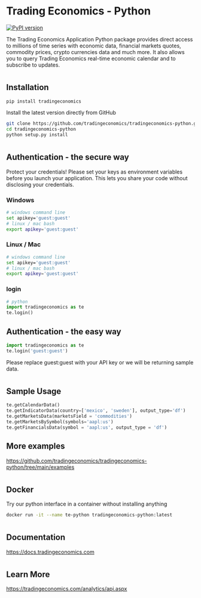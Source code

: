 
# Trading Economics - Python

[![PyPI version](https://img.shields.io/pypi/v/tradingeconomics.svg)](https://pypi.org/project/tradingeconomics/)

The Trading Economics Application Python package provides direct access to millions of time series with economic data, financial markets quotes, commodity prices, crypto currencies data and much more. It also allows you to query Trading Economics  real-time economic calendar and to subscribe to updates. 

#

## Installation


```bash
pip install tradingeconomics
```

Install the latest version directly from GitHub 

```bash
git clone https://github.com/tradingeconomics/tradingeconomics-python.git
cd tradingeconomics-python
python setup.py install
```

#

## Authentication - the secure way

Protect your credentials! Please set your keys as environment variables before you launch your application. This lets you share your code without disclosing your credentials.

### Windows

```bash
# windows command line
set apikey='guest:guest'
# linux / mac bash
export apikey='guest:guest'
```
### Linux / Mac

```bash
# windows command line
set apikey='guest:guest'
# linux / mac bash
export apikey='guest:guest'
```
### login

```python
# python
import tradingeconomics as te
te.login()
```

## Authentication - the easy way

```python
import tradingeconomics as te
te.login('guest:guest')
```
Please replace guest:guest with your API key or we will be returning sample data.

#

## Sample Usage

```python
te.getCalendarData()
te.getIndicatorData(country=['mexico', 'sweden'], output_type='df')
te.getMarketsData(marketsField = 'commodities')
te.getMarketsBySymbol(symbols='aapl:us')
te.getFinancialsData(symbol = 'aapl:us', output_type = 'df')
```

## More examples

https://github.com/tradingeconomics/tradingeconomics-python/tree/main/examples

#

## Docker

Try our python interface in a container without installing anything

```bash
docker run -it --name te-python tradingeconomics-python:latest
```
#

## Documentation

https://docs.tradingeconomics.com


#

## Learn More

https://tradingeconomics.com/analytics/api.aspx


